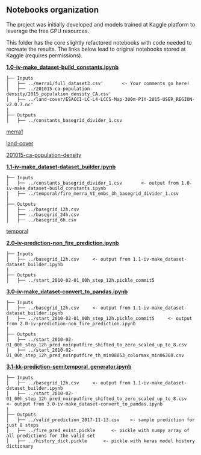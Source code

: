 Notebooks organization
------------

The project was initially developed and models trained at Kaggle platform to leverage the free GPU resources. 

This folder has the core slightly refactored notebooks with code needed to recreate the results. The links below lead to original notebooks stored at Kaggle (requires permissions).

**[1.0-iv-make_dataset-build_constants.ipynb](https://www.kaggle.com/sinusgamma/ibm-fire-build-the-constants-csv)**
    
    ├── Inputs
    │   ├── ../merra1/full_dataset3.csv'       <- Your comments go here!
    │   ├── ../201015-ca-population-density/2015_population_density_CA.csv'
    │   ├── ../land-cover/ESACCI-LC-L4-LCCS-Map-300m-P1Y-2015-USER_REGION-v2.0.7.nc'
    |
    ├── Outputs
    │   ├── ../constants_basegrid_divider_1.csv
 
 [merra1](https://www.kaggle.com/rsaxby/merra1)
 
 [land-cover](https://www.kaggle.com/sinusgamma/land-cover)
 
 [201015-ca-population-density](https://www.kaggle.com/rsaxby/201015-ca-population-density)

 **[1.1-iv-make_dataset-dataset_builder.ipynb](https://www.kaggle.com/sinusgamma/ibm-fire-dataset-builder-3-6-hr)**
 
    ├── Inputs
    │   ├── ../constants_basegrid_divider_1.csv       <- output from 1.0-iv-make_dataset-build_constants.ipynb
    │   ├── ../temporal/fire_merra_VI_embs_3h_basegrid_divider_1.csv
    |
    ├── Outputs
    │   ├── ../basegrid_12h.csv
    │   ├── ../basegrid_24h.csv
    │   ├── ../basegrid_6h.csv
 
 [temporal](https://www.kaggle.com/rsaxby/temporal)
    
 **[2.0-iv-prediction-non_fire_prediction.ipynb](https://www.kaggle.com/sinusgamma/ibm-fire-no-fire-feature-best-map)**
 
    ├── Inputs
    │   ├── ../basegrid_12h.csv     <- output from 1.1-iv-make_dataset-dataset_builder.ipynb
    |
    ├── Outputs
    │   ├── ../start_2010-02-01_00h_step_12h.pickle_commit5
    
 **[3.0-iv-make_dataset-convert_to_pandas.ipynb](https://www.kaggle.com/sinusgamma/ibm-fire-non-fire-input-data-conversion-to-pandas)**
 
    ├── Inputs
    │   ├── ../basegrid_12h.csv     <- output from 1.1-iv-make_dataset-dataset_builder.ipynb
    │   ├── ../start_2010-02-01_00h_step_12h.pickle_commit5     <- output from 2.0-iv-prediction-non_fire_prediction.ipynb
    |
    ├── Outputs
    │   ├── ../start_2010-02-01_00h_step_12h_pred_noinputfire_shifted_to_zero_scaled_up_to_8.csv
    │   ├── ../start_2010-02-01_00h_step_12h_pred_noinputfire_th_min08853_colormax_min06308.csv
    
 **[3.1-kk-prediction-semitemporal_generator.ipynb](https://www.kaggle.com/kcostya/ibm-fire-new-semitemporal-generator)**
 
    ├── Inputs
    │   ├── ../basegrid_12h.csv     <- output from 1.1-iv-make_dataset-dataset_builder.ipynb
    │   ├── ../start_2010-02-01_00h_step_12h_pred_noinputfire_shifted_to_zero_scaled_up_to_8.csv     <- output from 3.0-iv-make_dataset-convert_to_pandas.ipynb
    |
    ├── Outputs
    │   ├── ../valid_prediction_2017-11-13.csv    <- sample prediction for just 8 steps
    │   ├── ../fire_pred_exist.pickle      <- pickle with numpy array of all predictions for the valid set
    │   ├── ../history_dict.pickle      <- pickle with keras model history dictionary
    

